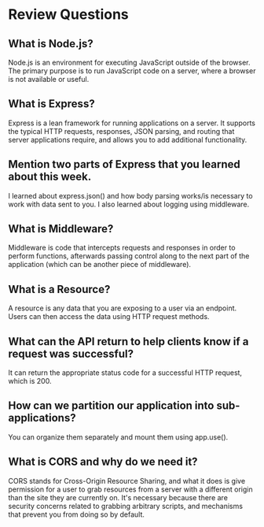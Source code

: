 # Review Questions

## What is Node.js?

Node.js is an environment for executing JavaScript outside of the browser. The primary purpose is to run JavaScript code on a server, where a browser is not available or useful.

## What is Express?

Express is a lean framework for running applications on a server. It supports the typical HTTP requests, responses, JSON parsing, and routing that server applications require, and allows you to add additional functionality.

## Mention two parts of Express that you learned about this week.

I learned about express.json() and how body parsing works/is necessary to work with data sent to you. I also learned about logging using middleware.

## What is Middleware?

Middleware is code that intercepts requests and responses in order to perform functions, afterwards passing control along to the next part of the application (which can be another piece of middleware).

## What is a Resource?

A resource is any data that you are exposing to a user via an endpoint. Users can then access the data using HTTP request methods.

## What can the API return to help clients know if a request was successful?

It can return the appropriate status code for a successful HTTP request, which is 200.

## How can we partition our application into sub-applications?

You can organize them separately and mount them using app.use().

## What is CORS and why do we need it?

CORS stands for Cross-Origin Resource Sharing, and what it does is give permission for a user to grab resources from a server with a different origin than the site they are currently on. It's necessary because there are security concerns related to grabbing arbitrary scripts, and mechanisms that prevent you from doing so by default.
